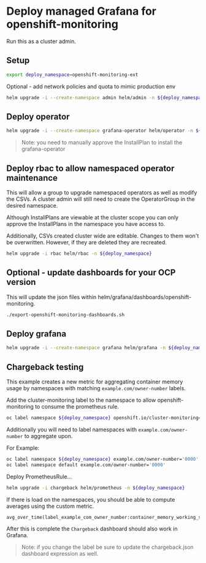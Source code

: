 # Deploy managed Grafana for openshift-monitoring

Run this as a cluster admin.

## Setup

```sh
export deploy_namespace=openshift-monitoring-ext
```

Optional - add network policies and quota to mimic production env

```sh
helm upgrade -i --create-namespace admin helm/admin -n ${deploy_namespace}
```

## Deploy operator

```sh
helm upgrade -i --create-namespace grafana-operator helm/operator -n ${deploy_namespace}
```

> Note: you need to manually approve the InstallPlan to install the grafana-operator

## Deploy rbac to allow namespaced operator maintenance

This will allow a group to upgrade namespaced operators as well as modify the CSVs. A cluster admin will still need to create the OperatorGroup in the desired namespace.

Although InstallPlans are viewable at the cluster scope you can only approve the InstallPlans in the namespace you have access to.

Additionally, CSVs created cluster wide are editable. Changes to them won't be overwritten. However, if they are deleted they are recreated.

```sh
helm upgrade -i rbac helm/rbac -n ${deploy_namespace}
```

## Optional - update dashboards for your OCP version

This will update the json files within helm/grafana/dashboards/openshift-monitoring.

```sh
./export-openshift-monitoring-dashboards.sh
```

## Deploy grafana

```sh
helm upgrade -i --create-namespace grafana helm/grafana -n ${deploy_namespace} --set grafana.datasources.prometheus.openshift_monitoring.password=$(oc extract secret/grafana-datasources -n openshift-monitoring --keys=prometheus.yaml --to=- | grep -zoP '"basicAuthPassword":\s*"\K[^\s,]*(?=\s*",)')
```

## Chargeback testing

This example creates a new metric for aggregating container memory usage by namespaces with matching `example.com/owner-number` labels.

Add the cluster-monitoring label to the namespace to allow openshift-monitoring to consume the prometheus rule.

```sh
oc label namespace ${deploy_namespace} openshift.io/cluster-monitoring='true'
```

Additionally you will need to label namespaces with `example.com/owner-number` to aggregate upon.

For Example:

```sh
oc label namespace ${deploy_namespace} example.com/owner-number='0000'
oc label namespace default example.com/owner-number='0000'
```

Deploy PrometheusRule...

```sh
helm upgrade -i chargeback helm/prometheus -n ${deploy_namespace}
```

If there is load on the namespaces, you should be able to compute averages using the custom metric.

```promql
avg_over_time(label_example_com_owner_number:container_memory_working_set_bytes:sum[24h])
```

After this is complete the `Chargeback` dashboard should also work in Grafana.

> Note: if you change the label be sure to update the chargeback.json dashboard expression as well.

